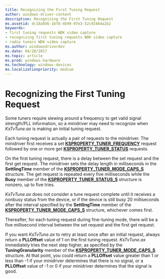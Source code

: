 ```yaml
---
title: Recognizing the First Tuning Request
author: windows-driver-content
description: Recognizing the First Tuning Request
ms.assetid: dc18a056-16f8-4b99-97e3-52c92464a2b2
keywords:
- first tuning requests WDK video capture
- recognizing first tuning requests WDK video capture
- radio tuners WDK video capture
ms.author: windowsdriverdev
ms.date: 04/20/2017
ms.topic: article
ms.prod: windows-hardware
ms.technology: windows-devices
ms.localizationpriority: medium
---
```


# Recognizing the First Tuning Request


Some tuners require slewing around a frequency to get valid signal strength/PLL information, so a minidriver may need to recognize when *KsTvTune.ax* is making an initial tuning request.

Each tuning request is actually a pair of requests to the minidriver. The minidriver first receives a set [**KSPROPERTY\_TUNER\_FREQUENCY**](https://msdn.microsoft.com/library/windows/hardware/ff565833) request followed by one or more get [**KSPROPERTY\_TUNER\_STATUS**](https://msdn.microsoft.com/library/windows/hardware/ff565921) requests.

On the first tuning request, there is a delay between the set request and the first get request. The minidriver sets the delay length in milliseconds in the **SettlingTime** member of the [**KSPROPERTY\_TUNER\_MODE\_CAPS\_S**](https://msdn.microsoft.com/library/windows/hardware/ff565872) structure. The get request is repeated every five milliseconds while the **Busy** member of the [**KSPROPERTY\_TUNER\_STATUS\_S**](https://msdn.microsoft.com/library/windows/hardware/ff565925) structure is nonzero, up to five tries.

*KsTvTune.ax* does not consider a tune request complete until it receives a nonbusy status from the device, or if the device is still busy 20 milliseconds after the interval specified by the **SettlingTime** member of the [**KSPROPERTY\_TUNER\_MODE\_CAPS\_S**](https://msdn.microsoft.com/library/windows/hardware/ff565872) structure, whichever comes first.

Thereafter, for each tuning request during fine-tuning mode, there will be a five millisecond interval between the set request and the first get request.

If you want *KsTvTune.ax* to retry at least once after an initial request, always return a **PLLOffset** value of 1 on the first tuning request. *KsTvTune.ax* immediately tries the next step higher, as specified by the **TuningGranularity** member of the [**KSPROPERTY\_TUNER\_MODE\_CAPS\_S**](https://msdn.microsoft.com/library/windows/hardware/ff565872) structure. At that point, you could return a **PLLOffset** value greater than 1 or less than -1 if your minidriver determines that there is no signal, or a **PLLOffset** value of -1 or 0 if your minidriver determines that the signal is good.

 

 




